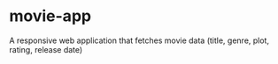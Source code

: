 # movie-app
A responsive web application that fetches movie data (title, genre, plot, rating, release date)
